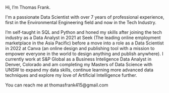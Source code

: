 <p>Hi, I’m Thomas Frank.</p>	
<p>I'm a passionate Data Scientist with over 7 years of professional experience, first in the Environmental Engineering field and now in the Tech Industry.</p> 
<p>​I’m self-taught in SQL and Python and honed my skills after joining the tech industry as a Data Analyst in 2021 at Seek (The leading online employment marketplace in the Asia Pacific) before a move into a role as a Data Scientist in 2022 at Canva (an online design and publishing tool with a mission to empower everyone in the world to design anything and publish anywhere). I currently work at S&P Global as a Business Inteligence Data Analyst in Denver, Colorado and am completing my Masters of Data Science with UNSW to expand my data skills, continue learning more advanced data techniques and explore my love of Artificial Intelligence further.</p>
<p>You can reach me at thomasfrank415@gmail.com</p>

<!---
thomasfrank415/thomasfrank415 is a ✨ special ✨ repository because its `README.md` (this file) appears on your GitHub profile.
You can click the Preview link to take a look at your changes.
--->
